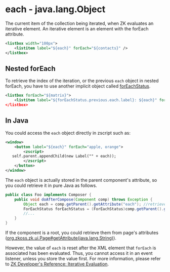 # each - java.lang.Object

The current item of the collection being iterated, when ZK evaluates an
iterative element. An iterative element is an element with the forEach
attribute.

```xml
<listbox width="100px">
    <listitem label="${each}" forEach="${contacts}" />
</listbox>
```

## Nested forEach

To retrieve the index of the iteration, or the previous `each` object in
nested forEach, you have to use another implicit object called
[forEachStatus](/zuml_ref/foreachstatus).

```xml
<listbox forEach="${matrix}">
    <listitem label="${forEachStatus.previous.each.label}: ${each}" forEach=${each.items}/> <!-- nested-->
</listbox>
```

## In Java

You could access the `each` object directly in zscript such as:

```xml
<window>
    <button label="${each}" forEach="apple, orange">
        <zscript>
   self.parent.appendChild(new Label("" + each));
        </zscript>
    </button>
</window>
```

The `each` object is actually stored in the parent component's
attribute, so you could retrieve it in pure Java as follows.

```java
public class Foo implements Composer {
    public void doAfterCompose(Component comp) throws Exception {
        Object each = comp.getParent().getAttribute("each"); //retrieve the each object
        ForEachStatus forEachStatus = (ForEachStatus)comp.getParent().getAttribute("forEachStatus");
        //...
    }
}
```

If the component is a root, you could retrieve them from page's
attributes
([org.zkoss.zk.ui.Page#getAttribute(java.lang.String)](https://www.zkoss.org/javadoc/latest/zk/org/zkoss/zk/ui/Page.html#getAttribute(java.lang.String))).

However, the value of `each` is reset after the XML element that
`forEach` is associated has been evaluated. Thus, you cannot access it
in an event listener, unless you store the value first. For more
information, please refer to [ZK Developer's Reference: Iterative Evaluation]({{site.baseurl}}/zk_dev_ref/ui_composing/iterative_evaluation).



